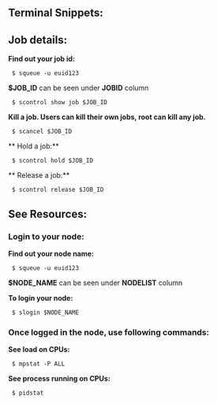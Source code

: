 ## Terminal Snippets:

## Job details:

**Find out your job id:**
```
 $ squeue -u euid123
```
 
**\$JOB_ID** can be seen under **JOBID** column

```
 $ scontrol show job $JOB_ID
```

**Kill a job. Users can kill their own jobs, root can kill any job.**

```
 $ scancel $JOB_ID
```

** Hold a job:**
```
 $ scontrol hold $JOB_ID
```


** Release a job:**
```
 $ scontrol release $JOB_ID
 ```
 
 ## See Resources:
 
 ### Login to your node:

**Find out your node name:**
```
 $ squeue -u euid123
```
**\$NODE_NAME** can be seen under **NODELIST** column

**To login your node:**
```
 $ slogin $NODE_NAME
```
### Once logged in the node, use following commands:
**See load on CPUs:**

```
 $ mpstat -P ALL 
```
**See process running on CPUs:**

```
 $ pidstat
```




